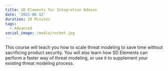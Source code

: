 ```yaml
---
title: SD Elements for Integration Admins
date: '2021-06-12'
duration: 30 Minutes
tags:
  - Advanced
social_image: /media/rocket.jpg
---
```

This course will teach you how to scale threat modeling to save time without sacrificing product security. You will also learn how SD Elements can perform a faster way of threat modeling, or use it to supplement your existing threat modeling process.
